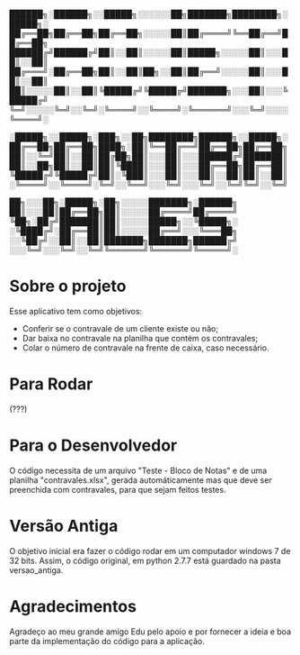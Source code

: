 
██████╗░██████╗░░█████╗░░░░░░██╗███████╗████████╗░█████╗░
██╔══██╗██╔══██╗██╔══██╗░░░░░██║██╔════╝╚══██╔══╝██╔══██╗
██████╔╝██████╔╝██║░░██║░░░░░██║█████╗░░░░░██║░░░██║░░██║
██╔═══╝░██╔══██╗██║░░██║██╗░░██║██╔══╝░░░░░██║░░░██║░░██║
██║░░░░░██║░░██║╚█████╔╝╚█████╔╝███████╗░░░██║░░░╚█████╔╝
╚═╝░░░░░╚═╝░░╚═╝░╚════╝░░╚════╝░╚══════╝░░░╚═╝░░░░╚════╝░

░█████╗░░█████╗░███╗░░██╗████████╗██████╗░░█████╗░
██╔══██╗██╔══██╗████╗░██║╚══██╔══╝██╔══██╗██╔══██╗
██║░░╚═╝██║░░██║██╔██╗██║░░░██║░░░██████╔╝███████║
██║░░██╗██║░░██║██║╚████║░░░██║░░░██╔══██╗██╔══██║
╚█████╔╝╚█████╔╝██║░╚███║░░░██║░░░██║░░██║██║░░██║
░╚════╝░░╚════╝░╚═╝░░╚══╝░░░╚═╝░░░╚═╝░░╚═╝╚═╝░░╚═╝

██╗░░░██╗░█████╗░██╗░░░░░███████╗░██████╗
██║░░░██║██╔══██╗██║░░░░░██╔════╝██╔════╝
╚██╗░██╔╝███████║██║░░░░░█████╗░░╚█████╗░
░╚████╔╝░██╔══██║██║░░░░░██╔══╝░░░╚═══██╗
░░╚██╔╝░░██║░░██║███████╗███████╗██████╔╝
░░░╚═╝░░░╚═╝░░╚═╝╚══════╝╚══════╝╚═════╝░

# Sobre o projeto
Esse aplicativo tem como objetivos:

- Conferir se o contravale de um cliente existe ou não;
- Dar baixa no contravale na planilha que contém os contravales;
- Colar o número de contravale na frente de caixa, caso necessário.

# Para Rodar

(???)

# Para o Desenvolvedor
O código necessita de um arquivo "Teste - Bloco de Notas" e de uma planilha "contravales.xlsx", gerada automáticamente mas que deve ser preenchida com contravales, para que sejam feitos testes.

# Versão Antiga
O objetivo inicial era fazer o código rodar em um computador windows 7 de 32 bits. Assim, o código original, em python 2.7.7 está guardado na pasta versao_antiga.

# Agradecimentos
Agradeço ao meu grande amigo Edu pelo apoio e por fornecer a ideia e boa parte da implementação do código para a aplicação.
